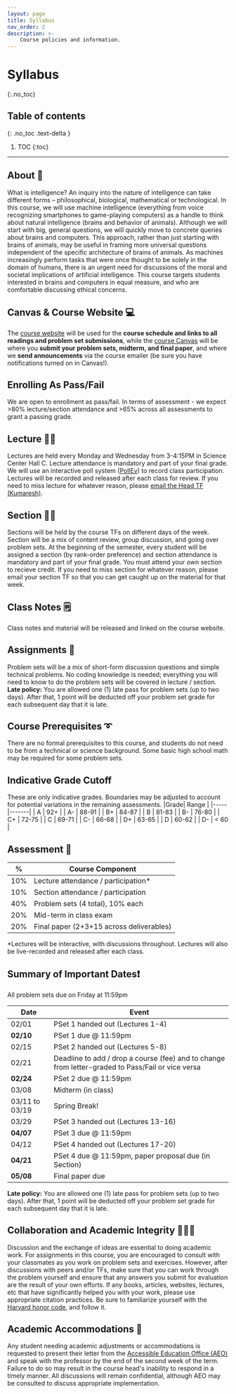 ```yaml
---
layout: page
title: Syllabus
nav_order: 2
description: >-
    Course policies and information.
---
```


# Syllabus
{:.no_toc}

## Table of contents
{: .no_toc .text-delta }

1. TOC
{:toc}

---

## About 🧠
What is intelligence? An inquiry into the nature of intelligence can take different forms – philosophical, biological, mathematical or technological. In this course, we will use machine intelligence (everything from voice recognizing smartphones to game-playing computers) as a handle to think about natural intelligence (brains and behavior of animals). Although we will start with big, general questions, we will quickly move to concrete queries about brains and computers. This approach, rather than just starting with brains of animals, may be useful in framing more universal questions independent of the specific architecture of brains of animals. As machines increasingly perform tasks that were once thought to be solely in the domain of humans, there is an urgent need for discussions of the moral and societal implications of artificial intelligence. This course targets students interested in brains and computers in equal measure, and who are comfortable discussing ethical concerns.

## Canvas & Course Website  💻
The [course website](https://gened1125.github.io/spring2023) will be used for the **course schedule and links to all readings and problem set submissions**, while the [course Canvas](https://canvas.harvard.edu/courses/115291/) will be where you **submit your problem sets, midterm, and final paper**, and where we **send announcements** via the course emailer (be sure you have notifications turned on in Canvas!).

## Enrolling As Pass/Fail
We are open to enrollment as pass/fail. In terms of assessment - we expect >80% lecture/section attendance and >65% across all assessments to grant a passing grade.

## Lecture  👨‍🏫
Lectures are held every Monday and Wednesday from 3-4:15PM in Science Center Hall C. Lecture attendance is mandatory and part of your final grade. We will use an interactive poll system ([PollEv](https://pollev.com/gened1125)) to record class participation. Lectures will be recorded and released after each class for review. If you need to miss lecture for whatever reason, please [email the Head TF (Kumaresh)](https://mail.google.com/mail/?view=cm&source=mailto&to=kumaresh_krishnan@g.harvard.edu).

## Section  👩‍🏫
Sections will be held by the course TFs on different days of the week. Section will be a mix of content review, group discussion, and going over problem sets. At the beginning of the semester, every student will be assigned a section (by rank-order preference) and section attendance is mandatory and part of your final grade. You must attend your own section to recieve credit. If you need to miss section for whatever reason, please email your section TF so that you can get caught up on the material for that week.

## Class Notes 🗒️
Class notes and material will be released and linked on the course website.

## Assignments 📝
Problem sets will be a mix of short-form discussion questions and simple technical problems. No coding knowledge is needed; everything you will need to know to do the problem sets will be covered in lecture / section. **Late policy:** You are allowed one (1) late pass for problem sets (up to two days). After that, 1 point will be deducted off your problem set grade for each subsequent day that it is late.

## Course Prerequisites ➰
There are no formal prerequisites to this course, and students do not need to be from a technical or science background. Some basic high school math may be required for some problem sets.

## Indicative Grade Cutoff
These are only indicative grades. Boundaries may be adjusted to account for potential variations in the remaining assessments.
|Grade| Range |
|-----|-------|
| A   | 92+   |
| A-  | 88-91 |
| B+  | 84-87 |
| B   | 81-83 |
| B-  | 76-80 |
| C+  | 72-75 |
| C   | 69-71 |
| C-  | 66-68 |
| D+  | 63-65 |
| D   | 60-62 |
| D-  | < 60  |

## Assessment 💯

|  %  | Course Component                        |
|-----|-----------------------------------------|
| 10% | Lecture attendance / participation*     |
| 10% | Section attendance / participation      |
| 40% | Problem sets (4 total), 10% each        |
| 20% | Mid-term in class exam                  |
| 20% | Final paper (2+3+15 across deliverables)|

*Lectures will be interactive, with discussions throughout. Lectures will also be live-recorded and released after each class.

## Summary of Important Dates❗
All problem sets due on Friday at 11:59pm

| Date           | Event                                                                                             |
|----------------|---------------------------------------------------------------------------------------------------|
| 02/01          | PSet 1 handed out (Lectures 1-4)                                                                  |
| **02/10**      | PSet 1 due @ 11:59pm                                                                              |
| 02/15          | PSet 2 handed out (Lectures 5-8)                                                                  |
| 02/21          | Deadline to add / drop a course (fee) and to change from letter-graded to Pass/Fail or vice versa |
| **02/24**      | PSet 2 due @ 11:59pm                                                                              |
| 03/08          | Midterm (in class)                                                                                |
| 03/11 to 03/19 | Spring Break!                                                                                     |
| 03/29          | PSet 3 handed out (Lectures 13-16)                                                                |
| **04/07**      | PSet 3 due @ 11:59pm                                                                              |
| 04/12          | PSet 4 handed out (Lectures 17-20)                                                                |
| **04/21**      | PSet 4 due @ 11:59pm, paper proposal due (in Section)                                             |
| **05/08**      | Final paper due                                                                                   |

 **Late policy:** You are allowed one (1) late pass for problem sets (up to two days). After that, 1 point will be deducted off your problem set grade for each subsequent day that it is late.

## Collaboration and Academic Integrity 👨🏻‍💻
Discussion and the exchange of ideas are essential to doing academic work. For assignments in this course, you are encouraged to consult with your classmates as you work on problem sets and exercises. However, after discussions with peers and/or TFs, make sure that you can work through the problem yourself and ensure that any answers you submit for evaluation are the result of your own efforts. If any books, articles, websites, lectures, etc that have significantly helped you with your work, please use appropriate citation practices. Be sure to familiarize yourself with the [Harvard honor code](https://honor.fas.harvard.edu/honor-code), and follow it.

## Academic Accommodations 🤝
Any student needing academic adjustments or accommodations is requested to present their letter from the [Accessible Education Office (AEO)](https://aeo.fas.harvard.edu/) and speak with the professor by the end of the second week of the term. Failure to do so may result in the course head's inability to respond in a timely manner.  All discussions will remain confidential, although AEO may be consulted to discuss appropriate implementation.

